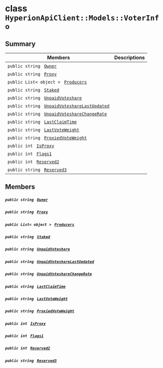 # class `HyperionApiClient::Models::VoterInfo` 

## Summary

 Members                                | Descriptions                                
----------------------------------------|---------------------------------------------
`public string ` [`Owner`](#class_hyperion_api_client_1_1_models_1_1_voter_info_1a2bb39ac02455d05833c5f88b6ddc87ee) | 
`public string ` [`Proxy`](#class_hyperion_api_client_1_1_models_1_1_voter_info_1a7d2195539d12ffb181560cdb689fc516) | 
`public List< object > ` [`Producers`](#class_hyperion_api_client_1_1_models_1_1_voter_info_1afdd499fd54a8353dec97d092350fcd25) | 
`public string ` [`Staked`](#class_hyperion_api_client_1_1_models_1_1_voter_info_1abeb3e2368e3cdf4af6b94736c9d2ec83) | 
`public string ` [`UnpaidVoteshare`](#class_hyperion_api_client_1_1_models_1_1_voter_info_1ad815a55753bd0bca61caa663e940ab38) | 
`public string ` [`UnpaidVoteshareLastUpdated`](#class_hyperion_api_client_1_1_models_1_1_voter_info_1ae9a6560f8f6df90874fd05e82a9c856b) | 
`public string ` [`UnpaidVoteshareChangeRate`](#class_hyperion_api_client_1_1_models_1_1_voter_info_1a132b7ce0091f314d875fc990a7493dc1) | 
`public string ` [`LastClaimTime`](#class_hyperion_api_client_1_1_models_1_1_voter_info_1a60d6eef99c687a3c590f53d39405a85d) | 
`public string ` [`LastVoteWeight`](#class_hyperion_api_client_1_1_models_1_1_voter_info_1a10bdbf358b268dd6a742c5a63d72c478) | 
`public string ` [`ProxiedVoteWeight`](#class_hyperion_api_client_1_1_models_1_1_voter_info_1a8211f4b3cb0da813262885ed0ab836a1) | 
`public int ` [`IsProxy`](#class_hyperion_api_client_1_1_models_1_1_voter_info_1a8d23c015e27838bf41e0890dc0f0ae6a) | 
`public int ` [`Flags1`](#class_hyperion_api_client_1_1_models_1_1_voter_info_1ae05d8cc6e54e30b67f11499de5d4f819) | 
`public int ` [`Reserved2`](#class_hyperion_api_client_1_1_models_1_1_voter_info_1a56e99c547c202e0cfa751db154f1d919) | 
`public string ` [`Reserved3`](#class_hyperion_api_client_1_1_models_1_1_voter_info_1ae7dbbc5d1d8e842ec3dad8ae996b5bad) | 

## Members

##### `public string ` [`Owner`](#class_hyperion_api_client_1_1_models_1_1_voter_info_1a2bb39ac02455d05833c5f88b6ddc87ee) 

##### `public string ` [`Proxy`](#class_hyperion_api_client_1_1_models_1_1_voter_info_1a7d2195539d12ffb181560cdb689fc516) 

##### `public List< object > ` [`Producers`](#class_hyperion_api_client_1_1_models_1_1_voter_info_1afdd499fd54a8353dec97d092350fcd25) 

##### `public string ` [`Staked`](#class_hyperion_api_client_1_1_models_1_1_voter_info_1abeb3e2368e3cdf4af6b94736c9d2ec83) 

##### `public string ` [`UnpaidVoteshare`](#class_hyperion_api_client_1_1_models_1_1_voter_info_1ad815a55753bd0bca61caa663e940ab38) 

##### `public string ` [`UnpaidVoteshareLastUpdated`](#class_hyperion_api_client_1_1_models_1_1_voter_info_1ae9a6560f8f6df90874fd05e82a9c856b) 

##### `public string ` [`UnpaidVoteshareChangeRate`](#class_hyperion_api_client_1_1_models_1_1_voter_info_1a132b7ce0091f314d875fc990a7493dc1) 

##### `public string ` [`LastClaimTime`](#class_hyperion_api_client_1_1_models_1_1_voter_info_1a60d6eef99c687a3c590f53d39405a85d) 

##### `public string ` [`LastVoteWeight`](#class_hyperion_api_client_1_1_models_1_1_voter_info_1a10bdbf358b268dd6a742c5a63d72c478) 

##### `public string ` [`ProxiedVoteWeight`](#class_hyperion_api_client_1_1_models_1_1_voter_info_1a8211f4b3cb0da813262885ed0ab836a1) 

##### `public int ` [`IsProxy`](#class_hyperion_api_client_1_1_models_1_1_voter_info_1a8d23c015e27838bf41e0890dc0f0ae6a) 

##### `public int ` [`Flags1`](#class_hyperion_api_client_1_1_models_1_1_voter_info_1ae05d8cc6e54e30b67f11499de5d4f819) 

##### `public int ` [`Reserved2`](#class_hyperion_api_client_1_1_models_1_1_voter_info_1a56e99c547c202e0cfa751db154f1d919) 

##### `public string ` [`Reserved3`](#class_hyperion_api_client_1_1_models_1_1_voter_info_1ae7dbbc5d1d8e842ec3dad8ae996b5bad) 

